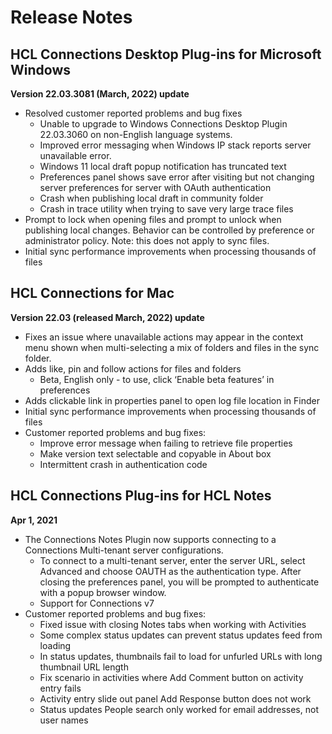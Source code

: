 # Release Notes

## HCL Connections Desktop Plug-ins for Microsoft Windows

**Version 22.03.3081 (March, 2022) update**

- Resolved customer reported problems and bug fixes
    - Unable to upgrade to Windows Connections Desktop Plugin 22.03.3060 on non-English language systems.
    - Improved error messaging when Windows IP stack reports server unavailable error.
    - Windows 11 local draft popup notification has truncated text
    - Preferences panel shows save error after visiting but not changing server preferences for server with OAuth authentication
    - Crash when publishing local draft in community folder
    - Crash in trace utility when trying to save very large trace files
- Prompt to lock when opening files and prompt to unlock when publishing local changes. Behavior can be controlled by preference or administrator policy. Note: this does not apply to sync files.
- Initial sync performance improvements when processing thousands of files

## HCL Connections for Mac

**Version 22.03 (released March, 2022) update**

- Fixes an issue where unavailable actions may appear in the context menu shown when multi-selecting a mix of folders and files in the sync folder.
- Adds like, pin and follow actions for files and folders
    - Beta, English only - to use, click ‘Enable beta features’ in preferences
- Adds clickable link in properties panel to open log file location in Finder
- Initial sync performance improvements when processing thousands of files
- Customer reported problems and bug fixes:
    - Improve error message when failing to retrieve file properties
    - Make version text selectable and copyable in About box
    - Intermittent crash in authentication code

## HCL Connections Plug-ins for HCL Notes

**Apr 1, 2021**

- The Connections Notes Plugin now supports connecting to a Connections Multi-tenant server configurations.
    - To connect to a multi-tenant server, enter the server URL, select Advanced and choose OAUTH as the authentication type. After closing the preferences panel, you will be prompted to authenticate with a popup browser window.
    - Support for Connections v7
- Customer reported problems and bug fixes:
    - Fixed issue with closing Notes tabs when working with Activities
    - Some complex status updates can prevent status updates feed from loading
    - In status updates, thumbnails fail to load for unfurled URLs with long thumbnail URL length
    - Fix scenario in activities where Add Comment button on activity entry fails
    - Activity entry slide out panel Add Response button does not work
    - Status updates People search only worked for email addresses, not user names
